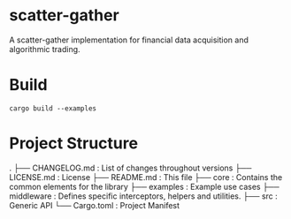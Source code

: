 # scatter-gather
A scatter-gather implementation for financial data acquisition and algorithmic trading.

# Build
```
cargo build --examples
```

# Project Structure
.
├── CHANGELOG.md    : List of changes throughout versions
├── LICENSE.md      : License
├── README.md       : This file
├── core            : Contains the common elements for the library
├── examples        : Example use cases
├── middleware      : Defines specific interceptors, helpers and utilities.
├── src             : Generic API
└── Cargo.toml      : Project Manifest